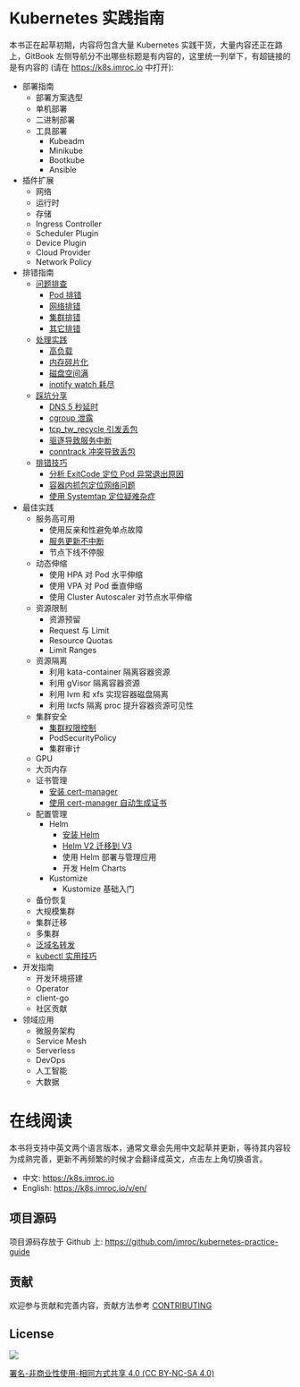 # Kubernetes 实践指南

本书正在起草初期，内容将包含大量 Kubernetes 实践干货，大量内容还正在路上，GitBook 左侧导航分不出哪些标题是有内容的，这里统一列举下，有超链接的是有内容的 (请在 https://k8s.imroc.io 中打开):

* 部署指南
  * 部署方案选型
  * 单机部署
  * 二进制部署
  * 工具部署
    * Kubeadm
    * Minikube
    * Bootkube
    * Ansible
* 插件扩展
  * 网络
  * 运行时
  * 存储
  * Ingress Controller
  * Scheduler Plugin
  * Device Plugin
  * Cloud Provider
  * Network Policy
* 排错指南
  * [问题排查](troubleshooting/problems)
    * [Pod 排错](troubleshooting/problems/pod)
    * [网络排错](troubleshooting/problems/network)
    * [集群排错](troubleshooting/problems/cluster)
    * [其它排错](troubleshooting/problems/others)
  * [处理实践](troubleshooting/handling-practice)
    * [高负载](troubleshooting/handling-practice/high-load)
    * [内存碎片化](troubleshooting/handling-practice/memory-fragmentation)
    * [磁盘空间满](troubleshooting/handling-practice/disk-full)
    * [inotify watch 耗尽](troubleshooting/handling-practice/runnig-out-of-inotify-watches)
  * [踩坑分享](troubleshooting/damn)
    * [DNS 5 秒延时](troubleshooting/damn/dns-lookup-5s-delay)
    * [cgroup 泄露](troubleshooting/damn/cgroup-leaking)
    * [tcp\_tw\_recycle 引发丢包](troubleshooting/damn/lost-packets-in-nat-environment-once-enable-tcp_tw_recycle)
    * [驱逐导致服务中断](troubleshooting/damn/eviction-leads-to-service-disruption)
    * [conntrack 冲突导致丢包](troubleshooting/damn/conntrack-chong-tu-dao-zhi-diu-bao)
  * [排错技巧](troubleshooting/trick)
    * [分析 ExitCode 定位 Pod 异常退出原因](troubleshooting/trick/analysis-exitcode)
    * [容器内抓包定位网络问题](troubleshooting/trick/capture-packets-in-container)
    * [使用 Systemtap 定位疑难杂症](troubleshooting/trick/use-systemtap-to-locate-problems)
* 最佳实践
  * 服务高可用
    * 使用反亲和性避免单点故障
    * [服务更新不中断](best-practice/ha/smooth-update)
    * 节点下线不停服
  * 动态伸缩
    * 使用 HPA 对 Pod 水平伸缩
    * 使用 VPA 对 Pod 垂直伸缩
    * 使用 Cluster Autoscaler 对节点水平伸缩
  * 资源限制
    * 资源预留
    * Request 与 Limit
    * Resource Quotas
    * Limit Ranges
  * 资源隔离
    * 利用 kata-container 隔离容器资源
    * 利用 gVisor 隔离容器资源
    * 利用 lvm 和 xfs 实现容器磁盘隔离
    * 利用 lxcfs 隔离 proc 提升容器资源可见性
  * 集群安全
    * [集群权限控制](best-practice/security/permission-control)
    * PodSecurityPolicy
    * 集群审计
  * GPU
  * 大页内存
  * 证书管理
    * [安装 cert-manager](best-practice/cert-manager/install-cert-manger)
    * [使用 cert-manager 自动生成证书](best-practice/cert-manager/autogenerate-certificate-with-cert-manager)
  * 配置管理
    * Helm
      * [安装 Helm](best-practice/configuration-management/helm/install-helm)
      * [Helm V2 迁移到 V3](best-practice/configuration-management/helm/upgrade-helm-v2-to-v3)
      * 使用 Helm 部署与管理应用
      * 开发 Helm Charts
    * Kustomize
      * Kustomize 基础入门
  * 备份恢复
  * 大规模集群
  * 集群迁移
  * 多集群
  * [泛域名转发](best-practice/wildcard-domain-forward)
  * [kubectl 实用技巧](best-practice/kubectl-trick)
* 开发指南
  * 开发环境搭建
  * Operator
  * client-go
  * 社区贡献
* 领域应用
  * 微服务架构
  * Service Mesh
  * Serverless
  * DevOps
  * 人工智能
  * 大数据

# 在线阅读

本书将支持中英文两个语言版本，通常文章会先用中文起草并更新，等待其内容较为成熟完善，更新不再频繁的时候才会翻译成英文，点击左上角切换语言。

- 中文: https://k8s.imroc.io
- English: https://k8s.imroc.io/v/en/

## 项目源码

项目源码存放于 Github 上: https://github.com/imroc/kubernetes-practice-guide

## 贡献

欢迎参与贡献和完善内容，贡献方法参考 [CONTRIBUTING](https://github.com/imroc/kubernetes-practice-guide/blob/master/CONTRIBUTING.md)

## License

![](https://licensebuttons.net/l/by-nc-sa/4.0/88x31.png)

[署名-非商业性使用-相同方式共享 4.0 (CC BY-NC-SA 4.0)](https://creativecommons.org/licenses/by-nc-sa/4.0/deed.zh)
